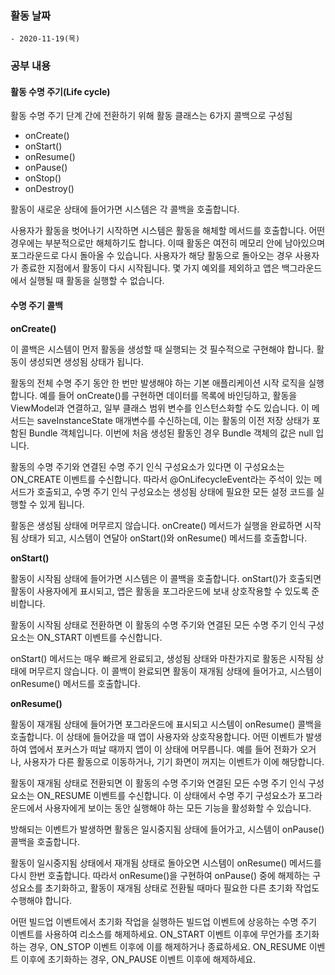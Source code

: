 ### 활동 날짜
	- 2020-11-19(목)

### 공부 내용

#### 활동 수명 주기(Life cycle)

활동 수명 주기 단계 간에 전환하기 위해 활동 클래스는 6가지 콜백으로 구성됨
- onCreate()
- onStart()
- onResume()
- onPause()
- onStop()
- onDestroy()

활동이 새로운 상태에 들어가면 시스템은 각 콜백을 호출합니다.

사용자가 활동을 벗어나기 시작하면 시스템은 활동을 해체할 메서드를 호출합니다. 어떤 경우에는 부분적으로만 해체하기도 합니다. 이때 활동은 여전히 메모리 안에 남아있으며 포그라운드로 다시 돌아올 수 있습니다. 사용자가 해당 활동으로 돌아오는 경우 사용자가 종료한 지점에서 활동이 다시 시작됩니다. 몇 가지 예외를 제외하고 앱은 백그라운드에서 실행될 때 활동을 실행할 수 없습니다.

#### 수명 주기 콜백

**onCreate()**

이 콜백은 시스템이 먼저 활동을 생성할 때 실행되는 것
필수적으로 구현해야 합니다.
활동이 생성되면 생성됨 상태가 됩니다.

활동의 전체 수명 주기 동안 한 번만 발생해야 하는 기본 애플리케이션 시작 로직을 실행합니다.
예를 들어 onCreate()를 구현하면 데이터를 목록에 바인딩하고, 활동을 ViewModel과 연결하고, 일부 클래스 범위 변수를 인스턴스화할 수도 있습니다.
이 메서드는 saveInstanceState 매개변수를 수신하는데, 이는 활동의 이전 저장 상태가 포함된 Bundle 객체입니다. 이번에 처음 생성된 활동인 경우 Bundle 객체의 값은 null 입니다.

활동의 수명 주기와 연결된 수명 주기 인식 구성요소가 있다면 이 구성요소는 ON_CREATE 이벤트를 수신합니다. 따라서 @OnLifecycleEvent라는 주석이 있는 메서드가 호출되고, 수명 주기 인식 구성요소는 생성됨 상태에 필요한 모든 설정 코드를 실행할 수 있게 됩니다.

활동은 생성됨 상태에 머무르지 않습니다. onCreate() 메서드가 실행을 완료하면 시작됨 상태가 되고, 시스템이 연달아 onStart()와 onResume() 메서드를 호출합니다.

**onStart()**

활동이 시작됨 상태에 들어가면 시스템은 이 콜백을 호출합니다.
onStart()가 호출되면 활동이 사용자에게 표시되고, 앱은 활동을 포그라운드에 보내 상호작용할 수 있도록 준비합니다.

활동이 시작됨 상태로 전환하면 이 활동의 수명 주기와 연결된 모든 수명 주기 인식 구성요소는 ON_START 이벤트를 수신합니다.

onStart() 메서드는 매우 빠르게 완료되고, 생성됨 상태와 마찬가지로 활동은 시작됨 상태에 머무르지 않습니다. 이 콜백이 완료되면 활동이 재개됨 상태에 들어가고, 시스템이 onResume() 메서드를 호출합니다.

**onResume()**

활동이 재개됨 상태에 들어가면 포그라운드에 표시되고 시스템이 onResume() 콜백을 호출합니다. 이 상태에 들어갔을 때 앱이 사용자와 상호작용합니다. 어떤 이벤트가 발생하여 앱에서 포커스가 떠날 때까지 앱이 이 상태에 머무릅니다. 예를 들어 전화가 오거나, 사용자가 다른 활동으로 이동하거나, 기기 화면이 꺼지는 이벤트가 이에 해당합니다.

활동이 재개됨 상태로 전환되면 이 활동의 수명 주기와 연결된 모든 수명 주기 인식 구성요소는 ON_RESUME 이벤트를 수신합니다. 이 상태에서 수명 주기 구성요소가 포그라운드에서 사용자에게 보이는 동안 실행해야 하는 모든 기능을 활성화할 수 있습니다.

방해되는 이벤트가 발생하면 활동은 일시중지됨 상태에 들어가고, 시스템이 onPause() 콜백을 호출합니다.

활동이 일시중지됨 상태에서 재개됨 상태로 돌아오면 시스템이 onResume() 메서드를 다시 한번 호출합니다. 따라서 onResume()을 구현하여 onPause() 중에 해제하는 구성요소를 초기화하고, 활동이 재개됨 상태로 전환될 때마다 필요한 다른 초기화 작업도 수행해야 합니다.

어떤 빌드업 이벤트에서 초기화 작업을 실행하든 빌드업 이벤트에 상응하는 수명 주기 이벤트를 사용하여 리소스를 해제하세요.
ON_START 이벤트 이후에 무언가를 초기화하는 경우, ON_STOP 이벤트 이후에 이를 해제하거나 종료하세요. ON_RESUME 이벤트 이후에 초기화하는 경우, ON_PAUSE 이벤트 이후에 해제하세요. 